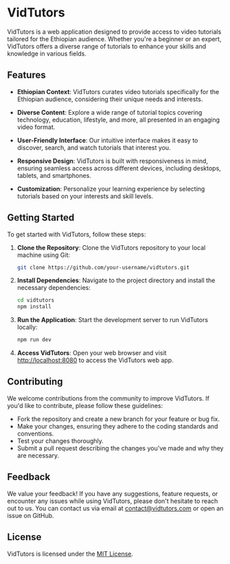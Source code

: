 # VidTutors

VidTutors is a web application designed to provide access to video tutorials tailored for the Ethiopian audience. Whether you're a beginner or an expert, VidTutors offers a diverse range of tutorials to enhance your skills and knowledge in various fields.

## Features

- **Ethiopian Context**: VidTutors curates video tutorials specifically for the Ethiopian audience, considering their unique needs and interests.

- **Diverse Content**: Explore a wide range of tutorial topics covering technology, education, lifestyle, and more, all presented in an engaging video format.

- **User-Friendly Interface**: Our intuitive interface makes it easy to discover, search, and watch tutorials that interest you.

- **Responsive Design**: VidTutors is built with responsiveness in mind, ensuring seamless access across different devices, including desktops, tablets, and smartphones.

- **Customization**: Personalize your learning experience by selecting tutorials based on your interests and skill levels.

## Getting Started

To get started with VidTutors, follow these steps:

1. **Clone the Repository**: Clone the VidTutors repository to your local machine using Git:

    ```bash
    git clone https://github.com/your-username/vidtutors.git
    ```

2. **Install Dependencies**: Navigate to the project directory and install the necessary dependencies:

    ```bash
    cd vidtutors
    npm install
    ```

3. **Run the Application**: Start the development server to run VidTutors locally:

    ```bash
    npm run dev
    ```

4. **Access VidTutors**: Open your web browser and visit [http://localhost:8080](http://localhost:8080) to access the VidTutors web app.

## Contributing

We welcome contributions from the community to improve VidTutors. If you'd like to contribute, please follow these guidelines:

- Fork the repository and create a new branch for your feature or bug fix.
- Make your changes, ensuring they adhere to the coding standards and conventions.
- Test your changes thoroughly.
- Submit a pull request describing the changes you've made and why they are necessary.

## Feedback

We value your feedback! If you have any suggestions, feature requests, or encounter any issues while using VidTutors, please don't hesitate to reach out to us. You can contact us via email at [contact@vidtutors.com](mailto:alazartesfaye42@gmail.com) or open an issue on GitHub.

## License

VidTutors is licensed under the [MIT License](LICENSE).

